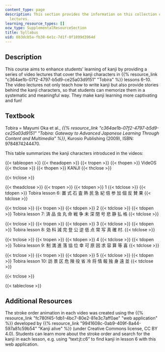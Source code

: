 ```yaml
---
content_type: page
description: This section provides the information on this collection of kanji video
  lectures.
learning_resource_types: []
ocw_type: SupplementalResourceSection
title: Syllabus
uid: 6b3dcb5a-fb38-6e1c-7d1f-0f1899d3964d
---
```


Description
-----------

This course aims to enhance students’ learning of kanji by providing a series of video lectures that cover the kanji characters in {{% resource_link "c364ae1b-07f2-4797-b5d9-ce25a03d9151" "Tobira" %}} lessons 6–10. The video lectures not only teach how to write kanji but also provide stories behind the kanji characters, so that students can memorize them in a systematic and meaningful way. They make kanji learning more captivating and fun!

Textbook
--------

Tobira = Mayumi Oka et al., _{{% resource_link "c364ae1b-07f2-4797-b5d9-ce25a03d9151" "Tobira: Gateway to Advanced Japanese Learning Through Content and Multimedia" %}}_, Kurosio Publishing (2009), ISBN: 9784874244470.

This table summarizes the kanji characters introduced in the videos:

{{< tableopen >}}
{{< theadopen >}}
{{< tropen >}}
{{< thopen >}}
VideOS
{{< thclose >}}
{{< thopen >}}
KANJI
{{< thclose >}}

{{< trclose >}}

{{< theadclose >}}
{{< tropen >}}
{{< tdopen >}}
1
{{< tdclose >}}
{{< tdopen >}}
Tobira lesson 6: 置 式 石 査 熱 民 急 紀 倍 参 加 個 反 賛 果
{{< tdclose >}}

{{< trclose >}}
{{< tropen >}}
{{< tdopen >}}
2
{{< tdclose >}}
{{< tdopen >}}
Tobira lesson 7: 済 品 虫 丸 命 戦 争 未 深 閉 号 悲 静 払 格
{{< tdclose >}}

{{< trclose >}}
{{< tropen >}}
{{< tdopen >}}
3
{{< tdclose >}}
{{< tdopen >}}
Tobira lesson 8: 効 科 減 完 登 公 逆 低 点 常 写 真 確 村.
{{< tdclose >}}

{{< trclose >}}
{{< tropen >}}
{{< tdopen >}}
4
{{< tdclose >}}
{{< tdopen >}}
Tobira lesson 9: 制 満 進 落 協 位 幸 可 原 因 求 容 算 等 喜
{{< tdclose >}}

{{< trclose >}}
{{< tropen >}}
{{< tdopen >}}
5
{{< tdclose >}}
{{< tdopen >}}
Tobira lesson 10: 訪 景 区 危 険 役 省 冷 将 情 報 独 身 遠 並
{{< tdclose >}}

{{< trclose >}}

{{< tableclose >}}

Additional Resources
--------------------

The stroke order animation in each video was created using the {{% resource_link "fc780f45-1db1-4bc7-80e2-81e3c7aff0ae" "web application" %}} developed by {{% resource_link "9941608c-0ab9-409f-8a44-597a81c59b54" "Kanji alive" %}} (under Creative Commons license, CC BY 4.0). Students can learn more about the stroke order and search for the kanji in each lesson, e.g. using “text:jt:c6” to find kanji in lesson 6 with this web application.
